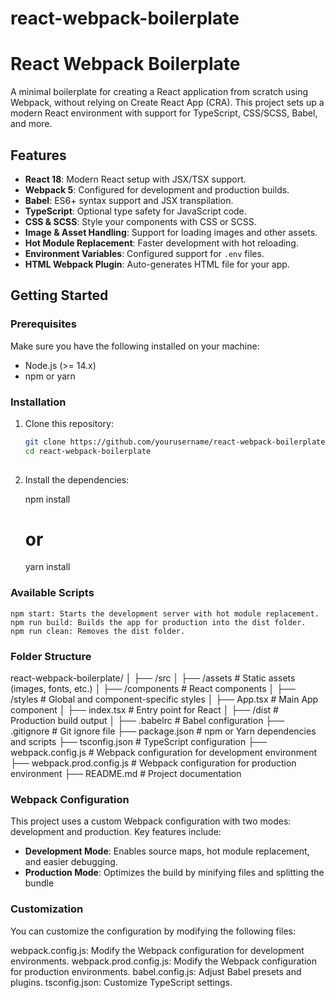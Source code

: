 # react-webpack-boilerplate

# React Webpack Boilerplate

A minimal boilerplate for creating a React application from scratch using Webpack, without relying on Create React App (CRA). This project sets up a modern React environment with support for TypeScript, CSS/SCSS, Babel, and more.

## Features

- **React 18**: Modern React setup with JSX/TSX support.
- **Webpack 5**: Configured for development and production builds.
- **Babel**: ES6+ syntax support and JSX transpilation.
- **TypeScript**: Optional type safety for JavaScript code.
- **CSS & SCSS**: Style your components with CSS or SCSS.
- **Image & Asset Handling**: Support for loading images and other assets.
- **Hot Module Replacement**: Faster development with hot reloading.
- **Environment Variables**: Configured support for `.env` files.
- **HTML Webpack Plugin**: Auto-generates HTML file for your app.

## Getting Started

### Prerequisites

Make sure you have the following installed on your machine:

- Node.js (>= 14.x)
- npm or yarn

### Installation

1. Clone this repository:

   ```bash
   git clone https://github.com/yourusername/react-webpack-boilerplate.git
   cd react-webpack-boilerplate
 
2. Install the dependencies:

    npm install
    # or
    yarn install

### Available Scripts

    npm start: Starts the development server with hot module replacement.
    npm run build: Builds the app for production into the dist folder.
    npm run clean: Removes the dist folder.

### Folder Structure

  react-webpack-boilerplate/
  │
  ├── /src
  │   ├── /assets             # Static assets (images, fonts, etc.)
  │   ├── /components         # React components
  │   ├── /styles             # Global and component-specific styles
  │   ├── App.tsx             # Main App component
  │   ├── index.tsx           # Entry point for React
  │
  ├── /dist                   # Production build output
  │
  ├── .babelrc                # Babel configuration
  ├── .gitignore              # Git ignore file
  ├── package.json            # npm or Yarn dependencies and scripts
  ├── tsconfig.json           # TypeScript configuration
  ├── webpack.config.js       # Webpack configuration for development environment
  ├── webpack.prod.config.js  # Webpack configuration for production environment
  ├── README.md               # Project documentation

### Webpack Configuration
  This project uses a custom Webpack configuration with two modes: development and production. Key features include:

  - **Development Mode**: Enables source maps, hot module replacement, and easier debugging.
  - **Production Mode**: Optimizes the build by minifying files and splitting the bundle 

### Customization
  You can customize the configuration by modifying the following files:

  webpack.config.js: Modify the Webpack configuration for development environments.
  webpack.prod.config.js: Modify the Webpack configuration for production environments.
  babel.config.js: Adjust Babel presets and plugins.
  tsconfig.json: Customize TypeScript settings.